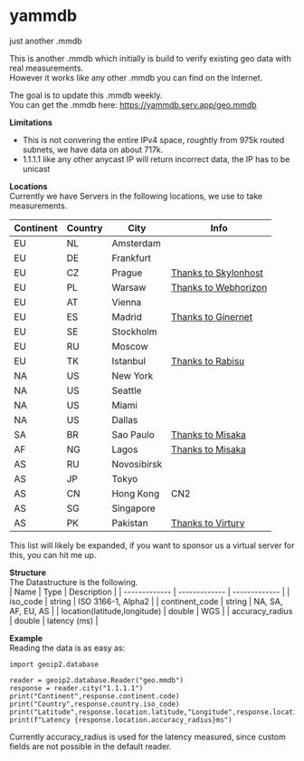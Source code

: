 # yammdb
just another .mmdb

This is another .mmdb which initially is build to verify existing geo data with real measurements.<br>
However it works like any other .mmdb you can find on the Internet.<br>

The goal is to update this .mmdb weekly.<br>
You can get the .mmdb here: https://yammdb.serv.app/geo.mmdb<br>

**Limitations**<br>
- This is not convering the entire IPv4 space, roughtly from 975k routed subnets, we have data on about 717k.
- 1.1.1.1 like any other anycast IP will return incorrect data, the IP has to be unicast

**Locations**<br>
Currently we have Servers in the following locations, we use to take measurements.<br>

| Continent     | Country       | City          | Info          |
| ------------- | ------------- | ------------- | ------------- |
|EU             |NL             | Amsterdam     |               |
|EU             |DE             | Frankfurt     |               |
|EU             |CZ             | Prague        | [Thanks to Skylonhost](https://skylonhost.com) |
|EU             |PL             | Warsaw        | [Thanks to Webhorizon](https://webhorizon.net) |
|EU             |AT             | Vienna        |               |
|EU             |ES             | Madrid        | [Thanks to Ginernet](https://ginernet.com) |
|EU             |SE             | Stockholm     |               |
|EU             |RU             | Moscow        |               |
|EU             |TK             | Istanbul      | [Thanks to Rabisu](https://rabisu.com) |
|NA             |US             | New York      |               |
|NA             |US             | Seattle       |               |
|NA             |US             | Miami         |               |
|NA             |US             | Dallas        |               |
|SA             |BR             | Sao Paulo     | [Thanks to Misaka](https://misaka.io) |
|AF             |NG             | Lagos         | [Thanks to Misaka](https://misaka.io) |
|AS             |RU             | Novosibirsk   |               |
|AS             |JP             | Tokyo         |               |
|AS             |CN             | Hong Kong     | CN2           |
|AS             |SG             | Singapore     |               |
|AS             |PK             | Pakistan      | [Thanks to Virtury](https://virtury.com) |

This list will likely be expanded, if you want to sponsor us a virtual server for this, you can hit me up.<br>

**Structure**<br>
The Datastructure is the following.<br>
| Name                         | Type          | Description        |
| -------------                | ------------- | -------------      |
| iso_code                     | string        | ISO 3166-1, Alpha2 |
| continent_code               | string        | NA, SA, AF, EU, AS |
| location(latitude,longitude) | double        | WGS                |
| accuracy_radius              | double        | latency (ms)       |    

**Example**<br>
Reading the data is as easy as:
```
import geoip2.database

reader = geoip2.database.Reader("geo.mmdb")
response = reader.city("1.1.1.1")
print("Continent",response.continent.code)
print("Country",response.country.iso_code)
print("Latitude",response.location.latitude,"Longitude",response.location.longitude)
print(f"Latency {response.location.accuracy_radius}ms")
```
Currently accuracy_radius is used for the latency measured, since custom fields are not possible in the default reader.